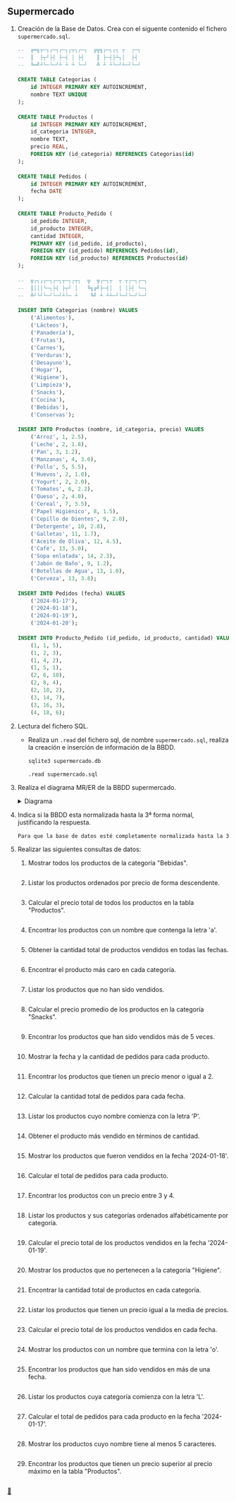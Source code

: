 ## Supermercado

1. Creación de la Base de Datos.
    Crea con el siguente contenido el fichero `supermercado.sql`.

    ```sql
    --  ╔═╗┬─┐┌─┐┌─┐┌┬┐┌─┐  ╔╦╗┌─┐┌┐ ┬  ┌─┐
    --  ║  ├┬┘├┤ ├─┤ │ ├┤    ║ ├─┤├┴┐│  ├┤ 
    --  ╚═╝┴└─└─┘┴ ┴ ┴ └─┘   ╩ ┴ ┴└─┘┴─┘└─┘

    CREATE TABLE Categorias (
        id INTEGER PRIMARY KEY AUTOINCREMENT,
        nombre TEXT UNIQUE
    );

    CREATE TABLE Productos (
        id INTEGER PRIMARY KEY AUTOINCREMENT,
        id_categoria INTEGER,
        nombre TEXT,
        precio REAL,
        FOREIGN KEY (id_categoria) REFERENCES Categorias(id)
    );

    CREATE TABLE Pedidos (
        id INTEGER PRIMARY KEY AUTOINCREMENT,
        fecha DATE
    );

    CREATE TABLE Producto_Pedido (
        id_pedido INTEGER,
        id_producto INTEGER,
        cantidad INTEGER,
        PRIMARY KEY (id_pedido, id_producto),
        FOREIGN KEY (id_pedido) REFERENCES Pedidos(id),
        FOREIGN KEY (id_producto) REFERENCES Productos(id)
    );

    --  ╦┌┐┌┌─┐┌─┐┬─┐┌┬┐  ╦  ╦┌─┐┬  ┬ ┬┌─┐┌─┐
    --  ║│││└─┐├┤ ├┬┘ │   ╚╗╔╝├─┤│  │ │├┤ └─┐
    --  ╩┘└┘└─┘└─┘┴└─ ┴    ╚╝ ┴ ┴┴─┘└─┘└─┘└─┘

    INSERT INTO Categorias (nombre) VALUES 
        ('Alimentos'),
        ('Lácteos'),
        ('Panadería'),
        ('Frutas'),
        ('Carnes'),
        ('Verduras'),
        ('Desayuno'),
        ('Hogar'),
        ('Higiene'),
        ('Limpieza'),
        ('Snacks'),
        ('Cocina'),
        ('Bebidas'),
        ('Conservas');

    INSERT INTO Productos (nombre, id_categoria, precio) VALUES 
        ('Arroz', 1, 2.5),
        ('Leche', 2, 1.8),
        ('Pan', 3, 1.2),
        ('Manzanas', 4, 3.0),
        ('Pollo', 5, 5.5),
        ('Huevos', 2, 1.0),
        ('Yogurt', 2, 2.0),
        ('Tomates', 6, 2.2),
        ('Queso', 2, 4.0),
        ('Cereal', 7, 3.5),
        ('Papel Higiénico', 8, 1.5),
        ('Cepillo de Dientes', 9, 2.0),
        ('Detergente', 10, 2.8),
        ('Galletas', 11, 1.7),
        ('Aceite de Oliva', 12, 4.5),
        ('Café', 13, 5.0),
        ('Sopa enlatada', 14, 2.3),
        ('Jabón de Baño', 9, 1.2),
        ('Botellas de Agua', 13, 1.0),
        ('Cerveza', 13, 3.8);

    INSERT INTO Pedidos (fecha) VALUES 
        ('2024-01-17'),
        ('2024-01-18'),
        ('2024-01-19'),
        ('2024-01-20');

    INSERT INTO Producto_Pedido (id_pedido, id_producto, cantidad) VALUES 
        (1, 1, 5),
        (1, 2, 3),
        (1, 4, 2),
        (1, 5, 1),
        (2, 6, 10),
        (2, 8, 4),
        (2, 10, 2),
        (3, 14, 7),
        (3, 16, 3),
        (4, 18, 6);
    ```
2. Lectura del fichero SQL.
    * Realiza un `.read` del fichero sql, de nombre `supermercado.sql`, realiza la creación e inserción de información de la BBDD.

        ```shell
        sqlite3 supermercado.db
        ```

        ```sqlite3
        .read supermercado.sql
        ```
3. Realiza el diagrama MR/ER de la BBDD supermercado.
    <details>
    <summary>Diagrama</summary>
    <img src="https://raw.githubusercontent.com/FJrodafo/University/main/DAW/BAE/T12_Supermercado/Assets/Supermercado.drawio.svg">
    </details>
4. Indica si la BBDD esta normalizada hasta la 3ª forma normal, justificando la respuesta.

    ```txt
    Para que la base de datos esté completamente normalizada hasta la 3ª Forma Normal (3FN), es necesario eliminar la redundancia en la columna categoria de la tabla Productos. Esto se logra creando una nueva tabla para las categorías y estableciendo una relación entre ambas tablas.
    ```
5. Realizar las siguientes consultas de datos:
    1. Mostrar todos los productos de la categoría "Bebidas".

        ```sql
        
        ```
    2. Listar los productos ordenados por precio de forma descendente.

        ```sql
        
        ```
    3. Calcular el precio total de todos los productos en la tabla "Productos".

        ```sql
        
        ```
    4. Encontrar los productos con un nombre que contenga la letra 'a'.

        ```sql
        
        ```
    5. Obtener la cantidad total de productos vendidos en todas las fechas.

        ```sql
        
        ```
    6. Encontrar el producto más caro en cada categoría.

        ```sql
        
        ```
    7. Listar los productos que no han sido vendidos.

        ```sql
        
        ```
    8. Calcular el precio promedio de los productos en la categoría "Snacks".

        ```sql
        
        ```
    9. Encontrar los productos que han sido vendidos más de 5 veces.

        ```sql
        
        ```
    10. Mostrar la fecha y la cantidad de pedidos para cada producto.

        ```sql
        
        ```
    11. Encontrar los productos que tienen un precio menor o igual a 2.

        ```sql
        
        ```
    12. Calcular la cantidad total de pedidos para cada fecha.

        ```sql
        
        ```
    13. Listar los productos cuyo nombre comienza con la letra 'P'.

        ```sql
        
        ```
    14. Obtener el producto más vendido en términos de cantidad.

        ```sql
        
        ```
    15. Mostrar los productos que fueron vendidos en la fecha '2024-01-18'.

        ```sql
        
        ```
    16. Calcular el total de pedidos para cada producto.

        ```sql
        
        ```
    17. Encontrar los productos con un precio entre 3 y 4.

        ```sql
        
        ```
    18. Listar los productos y sus categorías ordenados alfabéticamente por categoría.

        ```sql
        
        ```
    19. Calcular el precio total de los productos vendidos en la fecha '2024-01-19'.

        ```sql
        
        ```
    20. Mostrar los productos que no pertenecen a la categoría "Higiene".

        ```sql
        
        ```
    21. Encontrar la cantidad total de productos en cada categoría.

        ```sql
        
        ```
    22. Listar los productos que tienen un precio igual a la media de precios.

        ```sql
        
        ```
    23. Calcular el precio total de los productos vendidos en cada fecha.

        ```sql
        
        ```
    24. Mostrar los productos con un nombre que termina con la letra 'o'.

        ```sql
        
        ```
    25. Encontrar los productos que han sido vendidos en más de una fecha.

        ```sql
        
        ```
    26. Listar los productos cuya categoría comienza con la letra 'L'.

        ```sql
        
        ```
    27. Calcular el total de pedidos para cada producto en la fecha '2024-01-17'.

        ```sql
        
        ```
    28. Mostrar los productos cuyo nombre tiene al menos 5 caracteres.

        ```sql
        
        ```
    29. Encontrar los productos que tienen un precio superior al precio máximo en la tabla "Productos".

        ```sql
        
        ```

<link rel="stylesheet" href="./../../../README.css">
<a class="scrollup" href="#top">&#x1F53C</a>